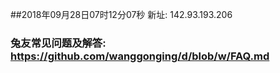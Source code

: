 ##2018年09月28日07时12分07秒 新址: 142.93.193.206
### 兔友常见问题及解答: https://github.com/wanggonging/d/blob/w/FAQ.md
